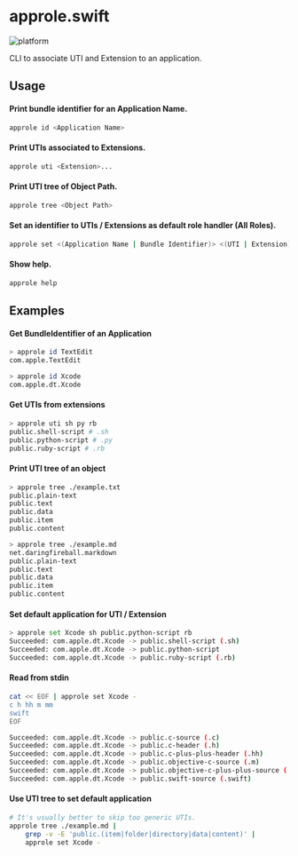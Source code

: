 # approle.swift

![platform](https://img.shields.io/badge/platform-macOS-blue)

CLI to associate UTI and Extension to an application.

## Usage

#### Print bundle identifier for an Application Name.

```sh
approle id <Application Name>
```

#### Print UTIs associated to Extensions.

```sh
approle uti <Extension>...
```

#### Print UTI tree of Object Path.

```sh
approle tree <Object Path>
```

#### Set an identifier to UTIs / Extensions as default role handler (All Roles).

```sh
approle set <(Application Name | Bundle Identifier)> <(UTI | Extension)>...
```

#### Show help.

```sh
approle help
```

## Examples

#### Get BundleIdentifier of an Application

```sh
> approle id TextEdit
com.apple.TextEdit
```

```sh
> approle id Xcode
com.apple.dt.Xcode
```

#### Get UTIs from extensions

```sh
> approle uti sh py rb
public.shell-script # .sh
public.python-script # .py
public.ruby-script # .rb
```

#### Print UTI tree of an object

```sh
> approle tree ./example.txt
public.plain-text
public.text
public.data
public.item
public.content
```

```sh
> approle tree ./example.md
net.daringfireball.markdown
public.plain-text
public.text
public.data
public.item
public.content
```

#### Set default application for UTI / Extension

```sh
> approle set Xcode sh public.python-script rb
Succeeded: com.apple.dt.Xcode -> public.shell-script (.sh)
Succeeded: com.apple.dt.Xcode -> public.python-script
Succeeded: com.apple.dt.Xcode -> public.ruby-script (.rb)
```

#### Read from stdin

```sh
cat << EOF | approle set Xcode -
c h hh m mm
swift
EOF

Succeeded: com.apple.dt.Xcode -> public.c-source (.c)
Succeeded: com.apple.dt.Xcode -> public.c-header (.h)
Succeeded: com.apple.dt.Xcode -> public.c-plus-plus-header (.hh)
Succeeded: com.apple.dt.Xcode -> public.objective-c-source (.m)
Succeeded: com.apple.dt.Xcode -> public.objective-c-plus-plus-source (.mm)
Succeeded: com.apple.dt.Xcode -> public.swift-source (.swift)
```

#### Use UTI tree to set default application

```sh
# It's usually better to skip too generic UTIs.
approle tree ./example.md |
    grep -v -E 'public.(item|folder|directory|data|content)' |
    approle set Xcode -
```
